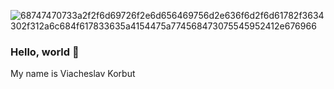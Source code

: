 ![68747470733a2f2f6d69726f2e6d656469756d2e636f6d2f6d61782f3634302f312a6c684f617833635a4154475a774568473075545952412e676966](https://github.com/KorbutViacheslav/KorbutViacheslav/assets/115156156/e4c80189-436f-4e1e-9cf0-21181d3ac962)

### Hello, world 👋
My name is Viacheslav Korbut

<!--
**KorbutViacheslav/KorbutViacheslav** is a ✨ _special_ ✨ repository because its `README.md` (this file) appears on your GitHub profile.

Here are some ideas to get you started:

- 🔭 I’m currently working on ...
- 🌱 I’m currently learning ...
- 👯 I’m looking to collaborate on ...
- 🤔 I’m looking for help with ...
- 💬 Ask me about ...
- 📫 How to reach me: ...
- 😄 Pronouns: ...
- ⚡ Fun fact: ...
-->
